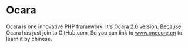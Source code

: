 # Ocara
Ocara is one innovative PHP framework.
It's Ocara 2.0 version.
Because Ocara has just join to GitHub.com, So you can link to www.onecore.cn to learn it by chinese.
